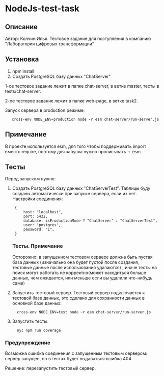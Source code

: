 # NodeJs-test-task
## Описание
Автор: Колчин Илья. Тестовое задание для поступления в компанию "Лаборатория цифровых трансформации"
## Установка
1. npm install
2. Создать PostgreSQL базу данных "ChatServer"

1-ое тестовое задание лежит в папке chat-server, в ветке master, тесты в tests/chat-server. 

2-ое тестовое задание лежит в папке web-page, в ветке task2.

Запуск сервера в production режиме:
        
       cross-env NODE_ENV=production node -r esm chat-server/run-server.js

## Примечание
В проекте используется esm, для того чтобы поддерживать import вместо require, поэтому для 
запуска нужно прописывать -r esm.

## Тесты
Перед запуском нужно:

1) Создать PostgreSQL базу данных "ChatServerTest". Таблицы буду созданы автоматически при запуске сервера, если их нет.
Настройки соединения:

        {
            host: "localhost",
            port: 5432,
            database: isProductionMode ? "ChatServer" : "ChatServerTest",
            user: "postgres",
            password: "1",
        }

    ### Тесты. Примечание
    Осторожно: в запущенном тестовом сервере должна быть пустая база данных
    (изначально она будет пустой после создания, тестовые данные после использования удалаются)
    , иначе тесты на поиск могут работать не корректно(может находиться больше данных, 
    чем ожидается, или меньше если вы удалили что-нибудь сами)

2) Запустить тестовый сервер. Тестовый сервер подключается к тестовой базе данных,
это сделано для сохранности данных в основной базе данных:

         cross-env NODE_ENV=test node -r esm chat-server/run-server.js
 
3) Запустить тесты:        
         
         nyc npm run coverage 
### Предупреждение         
Возможна ошибка соединения с запущенным тестовым сервером: сервер запущен, но в тестах будет выдаваться ошибка 404.

Решение: перезапустить тестовый сервер. 